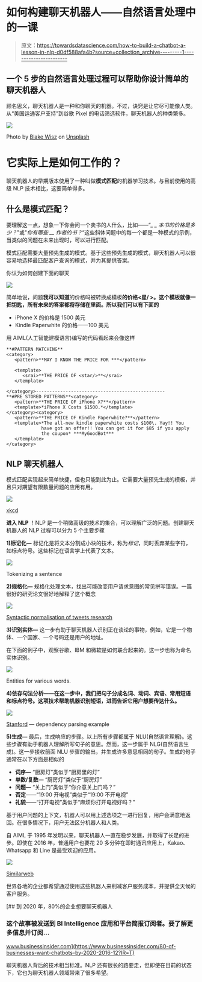 # 如何构建聊天机器人——自然语言处理中的一课

> 原文：<https://towardsdatascience.com/how-to-build-a-chatbot-a-lesson-in-nlp-d0df588afa4b?source=collection_archive---------1----------------------->

## 一个 5 步的自然语言处理过程可以帮助你设计简单的聊天机器人

顾名思义，聊天机器人是一种和你聊天的机器。不过，诀窍是让它尽可能像人类。从“美国运通客户支持”到谷歌 Pixel 的电话筛选软件，聊天机器人的种类繁多。

![](img/56e1b1b87150fca11db789bfc82397ec.png)

Photo by [Blake Wisz](https://unsplash.com/@blakewisz?utm_source=medium&utm_medium=referral) on [Unsplash](https://unsplash.com?utm_source=medium&utm_medium=referral)

# 它实际上是如何工作的？

聊天机器人的早期版本使用了一种叫做**模式匹配**的机器学习技术。与目前使用的高级 NLP 技术相比，这要简单得多。

## 什么是模式匹配？

要理解这一点，想象一下你会问一个卖书的人什么，比如——“*_ _ 本书的价格是多少？*"或"*你有哪些 __ 作者的书？*“这些斜体问题中的每一个都是一种模式的示例，当类似的问题在未来出现时，可以进行匹配。

模式匹配需要大量预先生成的模式。基于这些预先生成的模式，聊天机器人可以很容易地选择最匹配客户查询的模式，并为其提供答案。

你认为如何创建下面的聊天

![](img/7127da49e4b655e8ddd60d3697e70d7d.png)

简单地说，问题**我可以知道**的价格吗被转换成模板**的价格<星/ >。这个模板就像一把钥匙，所有未来的答案都将存储在里面。所以我们可以有下面的**

*   iPhone X 的价格是 1500 美元
*   Kindle Paperwhite 的价格——100 美元

用 AIML(人工智能建模语言)编写的代码看起来会像这样

```
**#PATTERN MATCHING**
<category>
   <pattern>**MAY I KNOW THE PRICE FOR ***</pattern>

   <template>
      <srai>**THE PRICE OF <star/>**</srai>
   </template>

</category>------------------------------------------------
**#PRE_STORED PATTERNS**<category>
   <pattern>**THE PRICE OF iPhone X?**</pattern>
   <template>*iPhone X Costs $1500.*</template>
</category><category>
   <pattern>**THE PRICE OF Kindle Paperwhite?**</pattern>
   <template>*The all-new kindle paperwhite costs $100\. Yay!! You   
             have got an offer!! You can get it for $85 if you apply 
             the coupon* ***MyGoodBot*** 
   </template>
</category>
```

## NLP 聊天机器人

模式匹配实现起来简单快捷，但也只能到此为止。它需要大量预先生成的模板，并且只对期望有限数量问题的应用有用。

![](img/683b8c4427cc79d39bc8a6a521a9c934.png)

[xkcd](https://xkcd.com/632/)

**进入 NLP** ！NLP 是一个稍微高级的技术的集合，可以理解广泛的问题。创建聊天机器人的 NLP 过程可以分为 5 个主要步骤

**1)标记化—** 标记化是将文本分割成小块的技术，称为*标记*，同时丢弃某些字符，如标点符号。这些标记在语言学上代表了文本。

![](img/18ad8a3131caa258a99836b72126cecf.png)

Tokenizing a sentence

**2)规格化—** 规格化处理文本，找出可能改变用户请求意图的常见拼写错误。一篇很好的研究论文很好地解释了这个概念

![](img/ecab23d0d883187456ed8b99d2c4edb0.png)

[Syntactic normalisation of tweets research](http://www.cs.uccs.edu/~jkalita/work/reu/REUFinalPapers2010/Kaufmann.pdf)

**3)识别实体—** 这一步有助于聊天机器人识别正在谈论的事物，例如，它是一个物体、一个国家、一个号码还是用户的地址。

在下面的例子中，观察谷歌、IBM 和微软是如何联合起来的。这一步也称为命名实体识别。

![](img/762caedab633a42305ab32a0e77f84f7.png)

Entities for various words.

**4)依存句法分析——在这一步中，我们把句子分成名词、动词、宾语、常用短语和标点符号。这项技术帮助机器识别短语，进而告诉它用户想要传达什么。**

![](img/bafe29a77022a78434bc5fc14b2e4feb.png)

[Stanford](https://nlp.stanford.edu/software/nndep.html) — dependency parsing example

**5)生成—** 最后，生成响应的步骤。以上所有步骤都属于 NLU(自然语言理解)。这些步骤有助于机器人理解所写句子的意思。然而，这一步属于 NLG(自然语言生成)。这一步接收前面 NLU 步骤的输出，并生成许多意思相同的句子。生成的句子通常在以下方面是相似的

*   **词序—** “厨房灯”类似于“厨房里的灯”
*   **单数/复数—** “厨房灯”类似于“厨房灯”
*   **问题—** “关上门”类似于“你介意关上门吗？”
*   **否定**——“19:00 开电视”类似于“19:00 不开电视”
*   **礼貌**——“打开电视”类似于“麻烦你打开电视好吗？”

基于用户问题的上下文，机器人可以用上述选项之一进行回复，用户会满意地返回。在很多情况下，用户无法区分机器人和人类。

自 AIML 于 1995 年发明以来，聊天机器人一直在稳步发展，并取得了长足的进步。即使在 2016 年，普通用户也要花 20 多分钟在即时通讯应用上，Kakao、Whatsapp 和 Line 是最受欢迎的应用。

![](img/d3725bfe61d319ef9f38da3628d67121.png)

[Similarweb](https://www.similarweb.com/blog/messaging-apps)

世界各地的企业都希望通过使用这些机器人来削减客户服务成本，并提供全天候的客户服务。

[](https://www.businessinsider.com/80-of-businesses-want-chatbots-by-2020-2016-12?IR=T) [## 到 2020 年，80%的企业想要聊天机器人

### 这个故事被发送到 BI Intelligence 应用和平台简报订阅者。要了解更多信息并订阅…

www.businessinsider.com](https://www.businessinsider.com/80-of-businesses-want-chatbots-by-2020-2016-12?IR=T) 

聊天机器人背后的技术相当标准。NLP 还有很长的路要走，但即使在目前的状态下，它也为聊天机器人领域带来了很多希望。